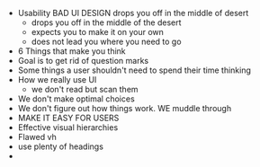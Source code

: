 - Usability BAD UI DESIGN drops you off in the middle of desert
	- drops you off in the middle of the desert
	- expects you to make it on your own
	- does not lead you where you need to go
- 6 Things that make you think
- Goal is to get rid of question marks
- Some things a user shouldn't need to spend their time thinking
- How we really use UI
	- we don't read but scan them
- We don't make optimal choices
- We don't figure out how things work. WE muddle through
- MAKE IT EASY FOR USERS
- Effective visual hierarchies
- Flawed vh
- use plenty of headings
- 